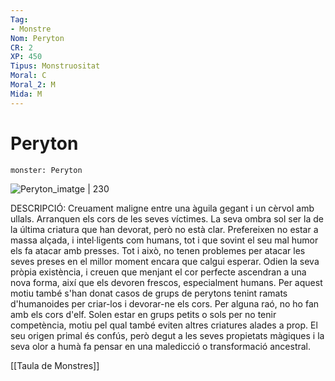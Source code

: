 ```yaml
---
Tag:
- Monstre
Nom: Peryton
CR: 2
XP: 450
Tipus: Monstruositat
Moral: C
Moral_2: M
Mida: M
---
```

# Peryton

```statblock
monster: Peryton
```

![Peryton_imatge | 230](https://static.wikia.nocookie.net/forgottenrealms/images/8/8d/Peryton5e.png/revision/latest?cb=20171010174015)

DESCRIPCIÓ: 
Creuament maligne entre una àguila gegant i un cèrvol amb ullals. Arranquen els cors de les seves víctimes. La seva ombra sol ser la de la última criatura que han devorat, però no està clar. Prefereixen no estar a massa alçada, i intel·ligents com humans, tot i que sovint el seu mal humor els fa atacar amb presses. Tot i això, no tenen problemes per atacar les seves preses en el millor moment encara que calgui esperar. Odien la seva pròpia existència, i creuen que menjant el cor perfecte ascendran a una nova forma, així que els devoren frescos, especialment humans. Per aquest motiu també s'han donat casos de grups de perytons tenint ramats d'humanoides per criar-los i devorar-ne els cors. Per alguna raó, no ho fan amb els cors d'elf. Solen estar en grups petits o sols per no tenir competència, motiu pel qual també eviten altres criatures alades a prop. El seu origen primal és confús, però degut a les seves propietats màgiques i la seva olor a humà fa pensar en una maledicció o transformació ancestral.

[[Taula de Monstres]]